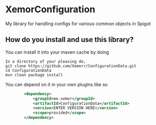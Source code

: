 # XemorConfiguration
My library for handling configs for various common objects in Spigot

## How do you install and use this library?
You can install it into your maven cache by doing
```
In a directory of your pleasing do,
git clone https://github.com/Xemorr/ConfigurationData.git
cd ConfigurationData
mvn clean package install
```


You can depend on it in your own plugins like so
```xml
        <dependency>
            <groupId>me.xemor</groupId>
            <artifactId>ConfigurationData</artifactId>
            <version>ENTER VERSION HERE</version>
            <scope>provided</scope>
        </dependency>
```
